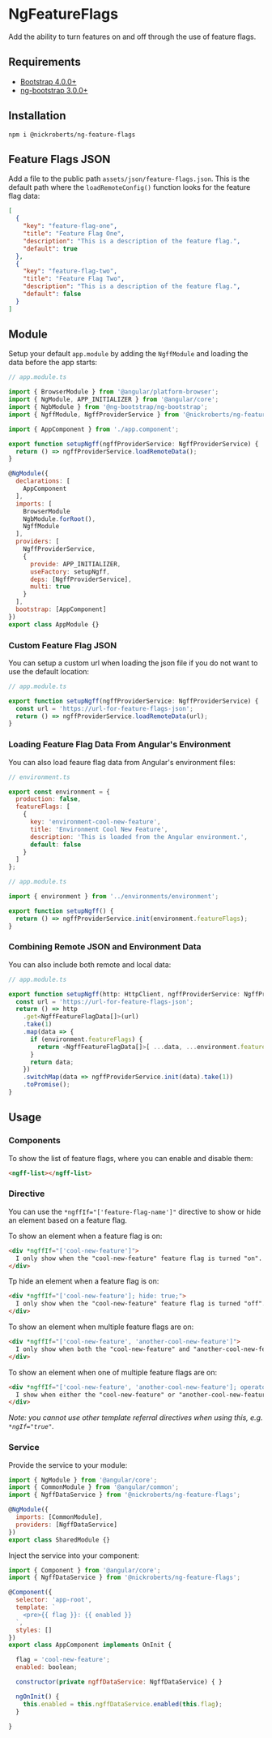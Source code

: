 # NgFeatureFlags

Add the ability to turn features on and off through the use of feature flags.

## Requirements

- [Bootstrap 4.0.0+](https://getbootstrap.com)
- [ng-bootstrap 3.0.0+](https://ng-bootstrap.github.io/)

## Installation

```shell
npm i @nickroberts/ng-feature-flags
```

## Feature Flags JSON

Add a file to the public path `assets/json/feature-flags.json`. This is the default path where the `loadRemoteConfig()` function looks for the feature flag data:

```json
[
  {
    "key": "feature-flag-one",
    "title": "Feature Flag One",
    "description": "This is a description of the feature flag.",
    "default": true
  },
  {
    "key": "feature-flag-two",
    "title": "Feature Flag Two",
    "description": "This is a description of the feature flag.",
    "default": false
  }
]
```

## Module

Setup your default `app.module` by adding the `NgffModule` and loading the data before the app starts:

```javascript
// app.module.ts

import { BrowserModule } from '@angular/platform-browser';
import { NgModule, APP_INITIALIZER } from '@angular/core';
import { NgbModule } from '@ng-bootstrap/ng-bootstrap';
import { NgffModule, NgffProviderService } from '@nickroberts/ng-feature-flags';

import { AppComponent } from './app.component';

export function setupNgff(ngffProviderService: NgffProviderService) {
  return () => ngffProviderService.loadRemoteData();
}

@NgModule({
  declarations: [
    AppComponent
  ],
  imports: [
    BrowserModule
    NgbModule.forRoot(),
    NgffModule
  ],
  providers: [
    NgffProviderService,
    {
      provide: APP_INITIALIZER,
      useFactory: setupNgff,
      deps: [NgffProviderService],
      multi: true
    }
  ],
  bootstrap: [AppComponent]
})
export class AppModule {}
```

### Custom Feature Flag JSON

You can setup a custom url when loading the json file if you do not want to use the default location:

```javascript
// app.module.ts

export function setupNgff(ngffProviderService: NgffProviderService) {
  const url = 'https://url-for-feature-flags-json';
  return () => ngffProviderService.loadRemoteData(url);
}
```

### Loading Feature Flag Data From Angular's Environment

You can also load feaure flag data from Angular's environment files:

```javascript
// environment.ts

export const environment = {
  production: false,
  featureFlags: [
    {
      key: 'environment-cool-new-feature',
      title: 'Environment Cool New Feature',
      description: 'This is loaded from the Angular environment.',
      default: false
    }
  ]
};
```

```javascript
// app.module.ts

import { environment } from '../environments/environment';

export function setupNgff() {
  return () => ngffProviderService.init(environment.featureFlags);
}
```

### Combining Remote JSON and Environment Data

You can also include both remote and local data:

```javascript
// app.module.ts

export function setupNgff(http: HttpClient, ngffProviderService: NgffProviderService) {
  const url = 'https://url-for-feature-flags-json';
  return () => http
    .get<NgffFeatureFlagData[]>(url)
    .take(1)
    .map(data => {
      if (environment.featureFlags) {
        return <NgffFeatureFlagData[]>[ ...data, ...environment.featureFlags ];
      }
      return data;
    })
    .switchMap(data => ngffProviderService.init(data).take(1))
    .toPromise();
}
```

## Usage

### Components

To show the list of feature flags, where you can enable and disable them:

```HTML
<ngff-list></ngff-list>
```

### Directive

You can use the `*ngffIf="['feature-flag-name']"` directive to show or hide an element based on a feature flag.

To show an element when a feature flag is on:

```HTML
<div *ngffIf="['cool-new-feature']">
  I only show when the "cool-new-feature" feature flag is turned "on".
</div>
```

Tp hide an element when a feature flag is on:

```HTML
<div *ngffIf="['cool-new-feature']; hide: true;">
  I only show when the "cool-new-feature" feature flag is turned "off".
</div>
```

To show an element when multiple feature flags are on:

```HTML
<div *ngffIf="['cool-new-feature', 'another-cool-new-feature']">
  I only show when both the "cool-new-feature" and "another-cool-new-feature" feature flags are turned "on".
</div>
```

To show an element when one of multiple feature flags are on:

```HTML
<div *ngffIf="['cool-new-feature', 'another-cool-new-feature']; operator: 'OR';">
  I show when either the "cool-new-feature" or "another-cool-new-feature" feature flag are turned "on".
</div>
```

_Note: you cannot use other template referral directives when using this, e.g. `*ngIf="true"`._

### Service

Provide the service to your module:

```javascript
import { NgModule } from '@angular/core';
import { CommonModule } from '@angular/common';
import { NgffDataService } from '@nickroberts/ng-feature-flags';

@NgModule({
  imports: [CommonModule],
  providers: [NgffDataService]
})
export class SharedModule {}
```

Inject the service into your component:

```javascript
import { Component } from '@angular/core';
import { NgffDataService } from '@nickroberts/ng-feature-flags';

@Component({
  selector: 'app-root',
  template: `
    <pre>{{ flag }}: {{ enabled }}
  `,
  styles: []
})
export class AppComponent implements OnInit {

  flag = 'cool-new-feature';
  enabled: boolean;

  constructor(private ngffDataService: NgffDataService) { }

  ngOnInit() {
    this.enabled = this.ngffDataService.enabled(this.flag);
  }

}
```
